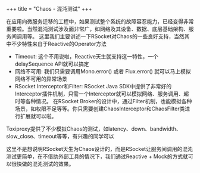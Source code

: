 +++
title = "Chaos - 混沌测试"
+++

在应用向微服务迁移的工程中，如果测试整个系统的故障容忍能力，已经变得非常重要啦。当然混沌测试涉及面非常广，如网络及其设备、数据、底层基础架构、服务间调用等。
这里我们主要讲述一下RSocket对Chaos的一些良好支持，当然其中不少特性来自于Reactive的Operator方法

* Timeout: 这个不用说啦，Reactive天生就支持这一特性，一个delaySequence API就可以搞定
* 网络不可用: 我们只需要调用Mono.error() 或者 Flux.error() 就可以马上模拟网络不可用的异常场景
* RSocket Interceptor和Filter: RSocket Java SDK中提供了非常好的Interceptor插件机制，只需一个Interceptor就可以模拟网络、服务调用、超时等各种情况。 在RSocket Broker的设计中，通过Filter机制，也能模拟各种场景，如权限不足等等。你只需要创建ChaosInterceptor和ChaosFilter类进行扩展就可以啦。

Toxiproxy提供了不少模拟Chaos的测试，如latency、down、bandwidth、slow_close、timeout等等，有兴趣的同学可以

这里不是想说明RSocket天生为Chaos设计的，而是RSocket让服务间调用的混沌测试更简单，在不借助外部工具的情况下，我们通过Reactive  + Mock的方式就可以很快做的混沌测试的效果。





